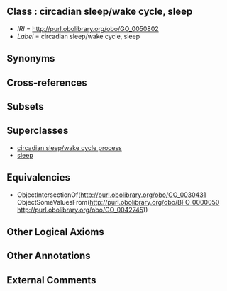 
## Class : circadian sleep/wake cycle, sleep

 * *IRI* = http://purl.obolibrary.org/obo/GO_0050802
 * *Label* = circadian sleep/wake cycle, sleep

## Synonyms


## Cross-references


## Subsets


## Superclasses

 * [circadian sleep/wake cycle process](../../GO/10/GO_0022410.md)
 * [sleep](../../GO/31/GO_0030431.md)

## Equivalencies

 * ObjectIntersectionOf(<http://purl.obolibrary.org/obo/GO_0030431> ObjectSomeValuesFrom(<http://purl.obolibrary.org/obo/BFO_0000050> <http://purl.obolibrary.org/obo/GO_0042745>))

## Other Logical Axioms


## Other Annotations


## External Comments

